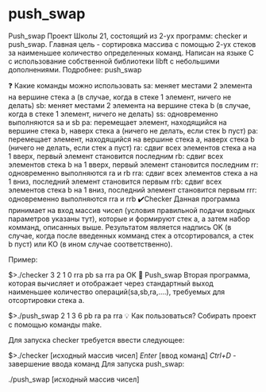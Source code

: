 # push_swap
Push_swap
Проект Школы 21, состоящий из 2-ух программ: checker и push_swap. Главная цель - сортировка массива с помощью 2-ух стеков за наименьшее количество определенных команд. Написан на языке C с использование собственной библиотеки libft с небольшими дополнениями. Подробнее: push_swap

❓ Какие команды можно использовать
sa: меняет местами 2 элемента на вершине стека a (в случае, когда в стеке 1 элемент, ничего не делать)
sb: меняет местами 2 элемента на вершине стека b (в случае, когда в стеке 1 элемент, ничего не делать)
ss: одновременно выполняются sa и sb
pa: перемещает элемент, находящийся на вершине стека b, наверх стека a (ничего не делать, если стек b пуст)
pa: перемещает элемент, находящийся на вершине стека a, наверх стека b (ничего не делать, если стек a пуст)
ra: сдвиг всех элементов стека a на 1 вверх, первый элемент становится последним
rb: сдвиг всех элементов стека b на 1 вверх, первый элемент становится последним
rr: одновременно выполняются ra и rb
rra: сдвиг всех элементов стека a на 1 вниз, последний элемент становится первым
rrb: сдвиг всех элементов стека b на 1 вниз, последний элемент становится первым
rrr: одновременно выполняются rra и rrb
✔️Checker
Данная программа принимает на вход массив чисел (условия правильной подачи входных параметров указаны тут), которые и формируют стек a, а затем набор комманд, описанных выше. Результатом является надпись OK (в случае, когда после введенных комманд стек a отсортировался, а стек b пуст) или KO (в ином случае соответственно).

Пример:

$>./checker 3 2 1 0
rra
pb
sa
rra
pa
OK
💱 Push_swap
Вторая программа, которая вычисляет и отображает через стандартный выход наименьшее количество операций(sa,sb,ra,....), требуемых для отсортировки стека a.

$>./push_swap 2 1 3 6
pb
ra
pa
rra
💡 Как пользоваться?
Собирать проект с помощью команды make.

Для запуска checker требуется ввести следующее:

$>./checker [исходный массив чисел] *Enter*
[ввод команд]
*Ctrl+D* - завершение ввода команд
Для запуска push_swap:

./push_swap [исходный массив чисел]
